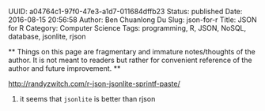 UUID: a04764c1-97f0-47e3-a1d7-011684dffb23
Status: published
Date: 2016-08-15 20:56:58
Author: Ben Chuanlong Du
Slug: json-for-r
Title: JSON for R
Category: Computer Science
Tags: programming, R, JSON, NoSQL, database, jsonlite, rjson

**
Things on this page are
fragmentary and immature notes/thoughts of the author.
It is not meant to readers
but rather for convenient reference of the author and future improvement.
**

http://randyzwitch.com/r-json-jsonlite-sprintf-paste/

1. it seems that `jsonlite` is better than rjson
